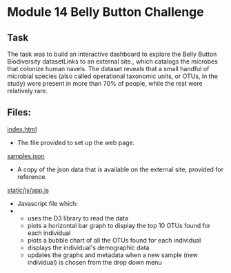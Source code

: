 # Module 14 Belly Button Challenge
## Task
The task was to build an interactive dashboard to explore the Belly Button Biodiversity datasetLinks to an external site., which catalogs the microbes that colonize human navels.
The dataset reveals that a small handful of microbial species (also called operational taxonomic units, or OTUs, in the study) were present in more than 70% of people, while the rest were relatively rare.

## Files:
[index.html](index.html)  
- The file provided to set up the web page.

[samples.json](samples.json)  
- A copy of the json data that is available on the external site, provided for reference.

[static/js/app.js](static/js/app.js)  
- Javascript file which:
- - uses the D3 library to read the data
  - plots a horizontal bar graph to display the top 10 OTUs found for each individual
  - plots a bubble chart of all the OTUs found for each individual
  - displays the individual's demographic data
  - updates the graphs and metadata when a new sample (new individual) is chosen from the drop down menu
